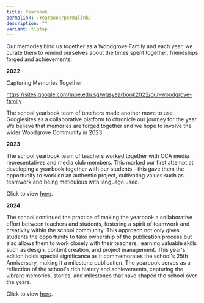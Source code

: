 ```yaml
---
title: Yearbook
permalink: /Yearbook/permalink/
description: ""
variant: tiptap
---
```

<p>Our memories bind us together as a Woodgrove Family and each year, we
curate them to remind ourselves about the times spent together, friendships
forged and achievements.</p>
<p></p>
<p><strong>2022</strong>
</p>
<p>Capturing Memories Together</p>
<p><a href="https://sites.google.com/moe.edu.sg/wgsyearbook2022/our-woodgrove-family" rel="noopener noreferrer nofollow" target="_blank">https://sites.google.com/moe.edu.sg/wgsyearbook2022/our-woodgrove-family</a>
</p>
<p>The school yearbook team of teachers made another move to use Googlesites
as a collaborative platform to chronicle our journey for the year. We believe
that memories are forged together and we hope to involve the wider Woodgrove
Community in 2023.</p>
<p></p>
<p><strong>2023</strong>
</p>
<p></p>
<p>The school yearbook team of teachers worked together with CCA media representatives
and media club members. This marked our first attempt at developing a yearbook
together with our students - this gave them the opportunity to work on
an authentic project, cultivating values such as teamwork and being meticulous
with language used.</p>
<p></p>
<p>Click to view <a href="https://www.canva.com/design/DAFikLVSJFM/up5Ntj-JW1rlKDLEPjOYxg/view?utm_content=DAFikLVSJFM&amp;utm_campaign=designshare&amp;utm_medium=link&amp;utm_source=editor" rel="noopener noreferrer nofollow" target="_blank">here</a>.</p>
<p></p>
<p><strong>2024</strong>
</p>
<p>The school continued the practice of making the yearbook a collaborative
effort between teachers and students, fostering a spirit of teamwork and
creativity within the school community. This approach not only gives students
the opportunity to take ownership of the publication process but also allows
them to work closely with their teachers, learning valuable skills such
as design, content creation, and project management. This year's edition
holds special significance as it commemorates the school's 25th Anniversary,
making it a milestone publication. The yearbook serves as a reflection
of the school's rich history and achievements, capturing the vibrant memories,
stories, and milestones that have shaped the school over the years.</p>
<p></p>
<p>Click to view <a href="https://www.canva.com/design/DAF6WLmLAnc/u49Zf-yqkX7F2gtkFpsSRg/view?utm_content=DAF6WLmLAnc&amp;utm_campaign=designshare&amp;utm_medium=link&amp;utm_source=editor" rel="noopener nofollow" target="_blank">here</a>.</p>
<p></p>